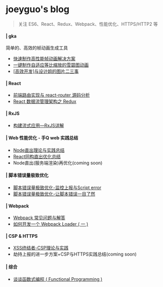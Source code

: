 # joeyguo's blog
>关注 ES6、React、Redux、Webpack、性能优化、HTTPS/HTTP2 等

#### | gka

简单的、高效的帧动画生成工具

* [快速制作高性能帧动画解决方案](https://github.com/joeyguo/blog/issues/17)
* [一键制作自适应等比缩放的雪碧图动画](https://github.com/joeyguo/blog/issues/16)
* [[高效开发]与设计姐的图片二三事](http://www.alloyteam.com/2017/07/gka2/)

#### | React

* [前端路由实现与 react-router 源码分析](https://github.com/joeyguo/blog/issues/2)
* [React 数据流管理架构之 Redux](https://github.com/joeyguo/blog/issues/3)

#### | RxJS
* [构建流式应用—RxJS详解](https://github.com/joeyguo/blog/issues/11)

#### | Web 性能优化 - 手Q web 实践总结
* [Node直出理论与实践总结](https://github.com/joeyguo/blog/issues/8)
* [React同构直出优化总结](https://github.com/joeyguo/blog/issues/9)
* Node直出(服务端渲染)再优化\(coming soon)

#### | 脚本错误量极致优化
* [脚本错误量极致优化-监控上报与Script error](https://github.com/joeyguo/blog/issues/13)
* [脚本错误量极致优化-让脚本错误一目了然](https://github.com/joeyguo/blog/issues/14)

#### | Webpack
* [Webpack 常见问题与解答](https://github.com/joeyguo/blog/issues/7)
* [如何开发一个 Webpack Loader ( 一 )](https://github.com/joeyguo/blog/issues/4)

#### | CSP & HTTPS
* [XSS终结者-CSP理论与实践](https://github.com/joeyguo/blog/issues/5)
* 劫持上报的进一步方案+CSP与HTTPS实践总结\(coming soon)

#### | 综合
* [谈谈函数式编程 ( Functional Programming ) ](https://github.com/joeyguo/blog/issues/10)
